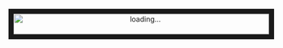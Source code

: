 <p align="center" style="display: grid;">
  <a href="https://www.youtube.com/watch?v=jIMcXmFyu2g">
  <img src="https://user-images.githubusercontent.com/88129204/211068828-45ccd973-3527-45c1-a4ea-bcec2cb6156b.gif" style="width:100%;" border="10" alt="loading..."/>
  </a>
</p>
